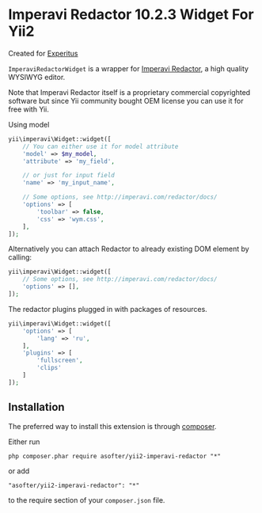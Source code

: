 Imperavi Redactor 10.2.3 Widget For Yii2
=======================

Created for [Experitus](http://experitus.com/)

`ImperaviRedactorWidget` is a wrapper for [Imperavi Redactor](http://imperavi.com/redactor/),
a high quality WYSIWYG editor.

Note that Imperavi Redactor itself is a proprietary commercial copyrighted software
but since Yii community bought OEM license you can use it for free with Yii.

Using model

```php
yii\imperavi\Widget::widget([
	// You can either use it for model attribute
	'model' => $my_model,
	'attribute' => 'my_field',

	// or just for input field
	'name' => 'my_input_name',

	// Some options, see http://imperavi.com/redactor/docs/
	'options' => [
		'toolbar' => false,
		'css' => 'wym.css',
	],
]);
```

Alternatively you can attach Redactor to already existing DOM element by calling:

```php
yii\imperavi\Widget::widget([
	// Some options, see http://imperavi.com/redactor/docs/
	'options' => [],
]);
```

The redactor plugins plugged in with packages of resources.

```php
yii\imperavi\Widget::widget([
	'options' => [
		'lang' => 'ru',
	],
	'plugins' => [
		'fullscreen',
		'clips'
	]
]);
```
Installation
------------

The preferred way to install this extension is through [composer](http://getcomposer.org/download/).

Either run

```
php composer.phar require asofter/yii2-imperavi-redactor "*"
```

or add

```
"asofter/yii2-imperavi-redactor": "*"
```

to the require section of your `composer.json` file.
